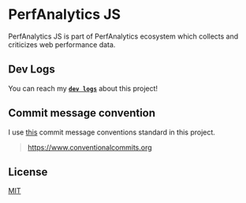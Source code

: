 # PerfAnalytics JS

PerfAnalytics JS is part of PerfAnalytics ecosystem which collects and criticizes web performance data.

## Dev Logs

You can reach my [**`dev logs`**](DEVLOGS.md) about this project! 

## Commit message convention

I use [this](https://www.conventionalcommits.org) commit message conventions standard in this project.
> https://www.conventionalcommits.org
 
## License

[MIT](/LICENSE)